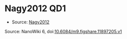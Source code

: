 <a name="material" />

# Nagy2012 QD1
<script type="application/ld+json">
  {
    "@context": "https://schema.org/",
    "@type": "ChemicalSubstance",
    "@id": "https://egonw.github.io/nanowiki/nanowiki127.html#material",
    "http://purl.org/dc/terms/conformsTo":
      {
        "@type": "CreativeWork",
        "@id": "https://bioschemas.org/profiles/ChemicalSubstance/0.4-RELEASE/"
      },
    "identfier": "127",
    "name": "Nagy2012 QD1",
    "url": "https://egonw.github.io/nanowiki/nanowiki127.html#material",
    "sameAs": "http://127.0.0.1/mediawiki/index.php/Special:URIResolver/Nagy2012_QD1"
  }
</script>


* Source: [Nagy2012](Nagy2012.md)


Source: NanoWiki 6, doi:[10.6084/m9.figshare.11897205.v1](https://doi.org/10.6084/m9.figshare.11897205.v1)

